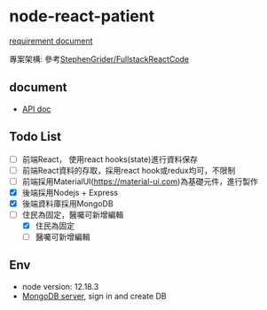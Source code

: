 # node-react-patient

[requirement document](https://docs.google.com/document/d/1sAmgxU690KNfm8VdILZwRYfseE1D2IO7ACw0tBLQHGE/edit)

專案架構: 參考[StephenGrider/FullstackReactCode](https://github.com/StephenGrider/FullstackReactCode)

## document

- [API doc](./API.md)

## Todo List

- [ ] 前端React， 使用react hooks(state)進行資料保存
- [ ] 前端React資料的存取，採用react hook或redux均可，不限制
- [ ] 前端採用MaterialUI(https://material-ui.com)為基礎元件，進行製作
- [x] 後端採用Nodejs + Express
- [x] 後端資料庫採用MongoDB
- [ ] 住民為固定，醫囑可新增編輯
  - [x] 住民為固定
  - [ ] 醫囑可新增編輯

## Env

- node version: 12.18.3
- [MongoDB server](https://www.mongodb.com/), sign in and create DB
